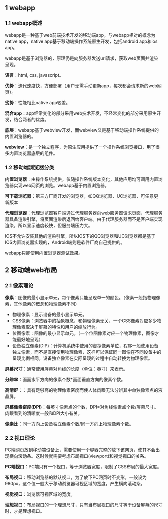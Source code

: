 ## 1 webapp

### 1.1 webapp概述

webapp是一种基于web前端技术开发的移动端app。与webapp相对的概念为native app，native app基于移动端操作系统原生开发，包括android app和ios app。

webapp是基于浏览器的，原理仍是向服务器发送url请求，获取web页面并渲染呈现。

**语言**：html, css, javascript。

**优势**：迭代速度快，方便部署（用户无需手动更新app，每次都会请求新的web网页）。

**劣势**：性能相比native app较差。

**混合app**：app经常变化的部分采用web技术开发，不经常变化的部分采用原生开发，结合两者的优势。

**底层**：webapp基于webview开发，而webview又是基于移动端操作系统提供的内置浏览器的。

**webview**：是一个独立程序，为原生应用提供了一个操作系统浏览接口，用了很多内置浏览器底层的组件。

### 1.2 移动端浏览器分类

**内置浏览器**：由操作系统提供，仅随操作系统版本变化，其他应用均可调用内置浏览器实现web网页的浏览。webapp基于内置浏览器。

**可下载浏览器**：第三方厂商开发的浏览器，如QQ浏览器、UC浏览器，可任意更新版本

**代理浏览器**：代理浏览器客户端通过代理服务器向web服务器请求页面，代理服务器具备渲染引擎，将页面渲染后返回给客户端。由于代理服务器而不是客户端实现渲染，所以显示速度较快，但服务端压力大。

IOS不允许安装其他的渲染引擎，所以IOS下的QQ浏览器和UC浏览器都是基于IOS内置浏览器实现的，Android端则是软件厂商自己提供的。

webapp只能使用内置浏览器测试效果。

## 2 移动端web布局

### 2.1 像素理论

**像素**：图像的最小显示单元，每个像素只能呈现单一的颜色。（像素一般指物理像素，其他像素的概念和物理像素不同）

- 物理像素：显示设备的最小显示单元。
- CSS像素：浏览器中的抽象概念，和物理像素无关，一个CSS像素对应多少物理像素取决于屏幕的特性和用户的缩放行为。
- 位图像素：图像的最小显示单元。（一个位图像素对应一个物理像素，图像才能最好地呈现）
- 设备独立像素(DIP)：计算机系统中使用的虚拟像素单位，程序一般使用设备独立像素，而不是直接使用物理像素，这样可以保证同一图像在不同设备中的呈现比例相同。设备独立像素在实际呈现的过程中自动转换为物理像素。

**屏幕尺寸**：通常使用屏幕对角线的长度（单位：英寸）来表示。

**分辨率**：画面水平方向的像素个数*画面垂直方向的像素个数。

**高清屏**：：具有足够高的物理像素密度而使人体肉眼无法分辨其中单独像素点的液晶屏。

**屏幕像素密度(DPI)**：每英寸像素点的个数，DPI=对角线像素点个数/屏幕尺寸。肉眼看到的清晰度一般和DPI大小有关。

**像素比**：同一方向上设备独立像素个数/同一方向上物理像素个数。

### 2.2 视口理论

PC端网页放到移动端设备上，需要使用一个容器完整的放下该网页，使其不会出现横向滚动条。这时候就需要考虑布局视口(viewport)和视觉视口的关系。

**PC端视口**：PC端只有一个视口，等于浏览器宽度，限制了CSS布局的最大宽度。

**布局视口**：移动浏览器的默认视口，为了放下PC网页时不变形，一般设为980px，这个值一般大于移动浏览器可视区域的宽度，产生横向滚动条。

**视觉视口**：浏览器可视区域的宽度。

**理想视口**：布局视口的一个理想尺寸，只有当布局视口的尺寸等于设备屏幕的尺寸时，才是理想视口。







